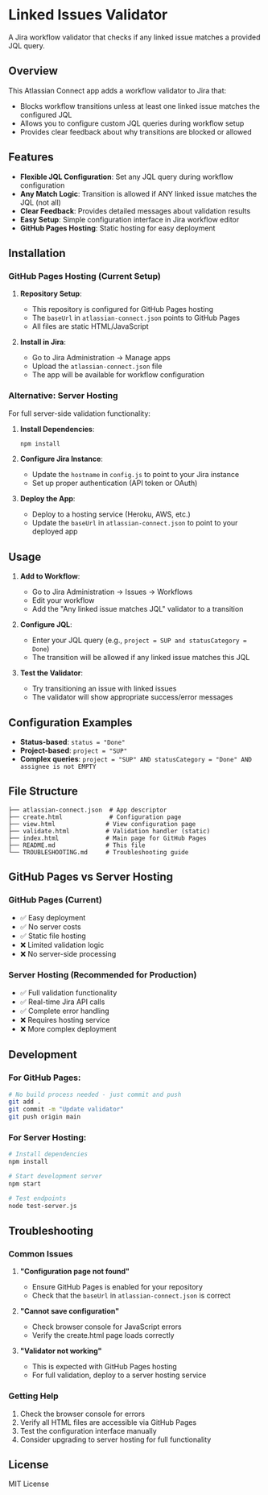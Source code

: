 # Linked Issues Validator

A Jira workflow validator that checks if any linked issue matches a provided JQL query.

## Overview

This Atlassian Connect app adds a workflow validator to Jira that:
- Blocks workflow transitions unless at least one linked issue matches the configured JQL
- Allows you to configure custom JQL queries during workflow setup
- Provides clear feedback about why transitions are blocked or allowed

## Features

- **Flexible JQL Configuration**: Set any JQL query during workflow configuration
- **Any Match Logic**: Transition is allowed if ANY linked issue matches the JQL (not all)
- **Clear Feedback**: Provides detailed messages about validation results
- **Easy Setup**: Simple configuration interface in Jira workflow editor
- **GitHub Pages Hosting**: Static hosting for easy deployment

## Installation

### GitHub Pages Hosting (Current Setup)

1. **Repository Setup**:
   - This repository is configured for GitHub Pages hosting
   - The `baseUrl` in `atlassian-connect.json` points to GitHub Pages
   - All files are static HTML/JavaScript

2. **Install in Jira**:
   - Go to Jira Administration → Manage apps
   - Upload the `atlassian-connect.json` file
   - The app will be available for workflow configuration

### Alternative: Server Hosting

For full server-side validation functionality:

1. **Install Dependencies**:
   ```bash
   npm install
   ```

2. **Configure Jira Instance**:
   - Update the `hostname` in `config.js` to point to your Jira instance
   - Set up proper authentication (API token or OAuth)

3. **Deploy the App**:
   - Deploy to a hosting service (Heroku, AWS, etc.)
   - Update the `baseUrl` in `atlassian-connect.json` to point to your deployed app

## Usage

1. **Add to Workflow**:
   - Go to Jira Administration → Issues → Workflows
   - Edit your workflow
   - Add the "Any linked issue matches JQL" validator to a transition

2. **Configure JQL**:
   - Enter your JQL query (e.g., `project = SUP and statusCategory = Done`)
   - The transition will be allowed if any linked issue matches this JQL

3. **Test the Validator**:
   - Try transitioning an issue with linked issues
   - The validator will show appropriate success/error messages

## Configuration Examples

- **Status-based**: `status = "Done"`
- **Project-based**: `project = "SUP"`
- **Complex queries**: `project = "SUP" AND statusCategory = "Done" AND assignee is not EMPTY`

## File Structure

```
├── atlassian-connect.json  # App descriptor
├── create.html             # Configuration page
├── view.html              # View configuration page
├── validate.html          # Validation handler (static)
├── index.html             # Main page for GitHub Pages
├── README.md              # This file
└── TROUBLESHOOTING.md     # Troubleshooting guide
```

## GitHub Pages vs Server Hosting

### GitHub Pages (Current)
- ✅ Easy deployment
- ✅ No server costs
- ✅ Static file hosting
- ❌ Limited validation logic
- ❌ No server-side processing

### Server Hosting (Recommended for Production)
- ✅ Full validation functionality
- ✅ Real-time Jira API calls
- ✅ Complete error handling
- ❌ Requires hosting service
- ❌ More complex deployment

## Development

### For GitHub Pages:
```bash
# No build process needed - just commit and push
git add .
git commit -m "Update validator"
git push origin main
```

### For Server Hosting:
```bash
# Install dependencies
npm install

# Start development server
npm start

# Test endpoints
node test-server.js
```

## Troubleshooting

### Common Issues

1. **"Configuration page not found"**
   - Ensure GitHub Pages is enabled for your repository
   - Check that the `baseUrl` in `atlassian-connect.json` is correct

2. **"Cannot save configuration"**
   - Check browser console for JavaScript errors
   - Verify the create.html page loads correctly

3. **"Validator not working"**
   - This is expected with GitHub Pages hosting
   - For full validation, deploy to a server hosting service

### Getting Help

1. Check the browser console for errors
2. Verify all HTML files are accessible via GitHub Pages
3. Test the configuration interface manually
4. Consider upgrading to server hosting for full functionality

## License

MIT License 